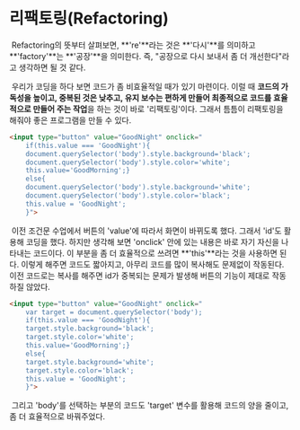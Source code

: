 # 리팩토링(Refactoring)



​	Refactoring의 뜻부터 살펴보면, **'re'**라는 것은 **'다시'**를 의미하고 **'factory'**는 **'공장'**을 의미한다. 즉, "공장으로 다시 보내서 좀 더 개선한다"라고 생각하면 될 것 같다.

​	우리가 코딩을 하다 보면 코드가 좀 비효율적일 때가 있기 마련이다. 이럴 때 **코드의 가독성을 높이고, 중복된 것은 낮추고, 유지 보수는 편하게 만들어 최종적으로 코드를 효율적으로 만들어 주는 작업**을 하는 것이 바로 '리팩토링'이다. 그래서 틈틈이 리팩토링을 해줘야 좋은 프로그램을 만들 수 있다.



```html
<input type="button" value="GoodNight" onclick="
    if(this.value === 'GoodNight'){
    document.querySelector('body').style.background='black';
    document.querySelector('body').style.color='white';
    this.value='GoodMorning';}
    else{
    document.querySelector('body').style.background='white';
    document.querySelector('body').style.color='black';
    this.value = 'GoodNight';
    }">
```

​	이전 조건문 수업에서 버튼의 'value'에 따라서 화면이 바뀌도록 했다. 그래서 'id'도 활용해 코딩을 했다. 하지만 생각해 보면 'onclick' 안에 있는 내용은 바로 자기 자신을 나타내는 코드이다. 이 부분을 좀 더 효율적으로 쓰려면 **'this'**라는 것을 사용하면 된다. 이렇게 해주면 코드도 짧아지고, 아무리 코드를 많이 복사해도 문제없이 작동된다. 이전 코드로는 복사를 해주면 id가 중복되는 문제가 발생해 버튼의 기능이 제대로 작동하질 않았다.



```html
<input type="button" value="GoodNight" onclick="
    var target = document.querySelector('body');
    if(this.value === 'GoodNight'){
    target.style.background='black';
    target.style.color='white';
    this.value='GoodMorning';}
    else{
    target.style.background='white';
    target.style.color='black';
    this.value = 'GoodNight';
    }">
```

​	그리고 'body'를 선택하는 부분의 코드도 'target' 변수를 활용해 코드의 양을 줄이고, 좀 더 효율적으로 바꿔주었다.

